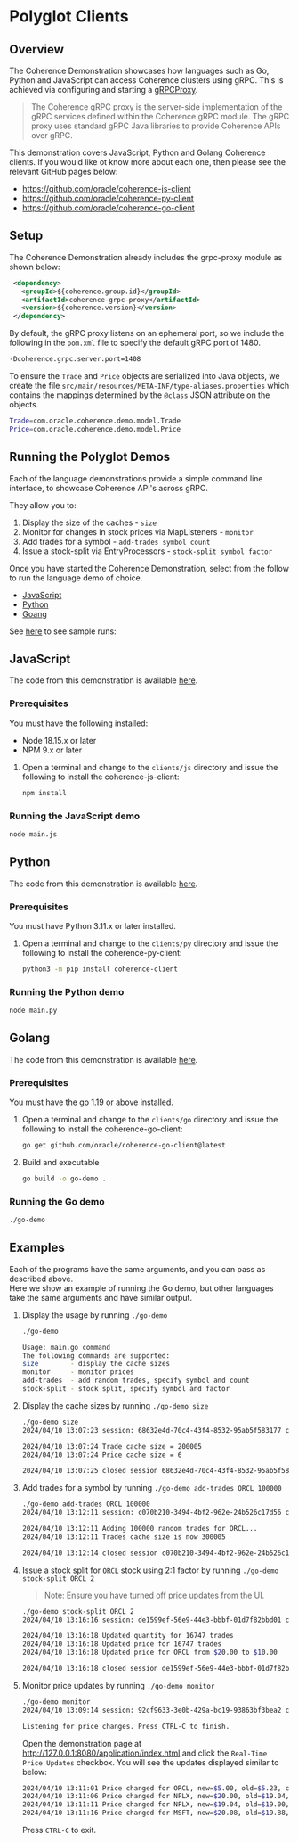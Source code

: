 # Polyglot Clients

## Overview

The Coherence Demonstration showcases how languages such as Go, Python and JavaScript can access Coherence
clusters using gRPC. This is achieved via configuring and starting a [gRPCProxy](https://docs.oracle.com/en/middleware/standalone/coherence/14.1.1.2206/develop-remote-clients/using-coherence-grpc-server.html).

> The Coherence gRPC proxy is the server-side implementation of the gRPC services defined within the Coherence gRPC module. The gRPC proxy uses standard gRPC Java libraries to provide Coherence APIs over gRPC.

This demonstration covers JavaScript, Python and Golang Coherence clients. If you would like ot know more about each one, then please see the relevant GitHub pages below:

* https://github.com/oracle/coherence-js-client
* https://github.com/oracle/coherence-py-client
* https://github.com/oracle/coherence-go-client


## Setup

The Coherence Demonstration already includes the grpc-proxy module as shown below:

```xml
 <dependency>
   <groupId>${coherence.group.id}</groupId>
   <artifactId>coherence-grpc-proxy</artifactId>
   <version>${coherence.version}</version>
 </dependency>
```

By default, the gRPC proxy listens on an ephemeral port, so we include the following in the `pom.xml` file to specify the default gRPC port of 1480.

```bash
-Dcoherence.grpc.server.port=1408
```

To ensure the `Trade` and `Price` objects are serialized into Java objects, we create the file `src/main/resources/META-INF/type-aliases.properties`
which contains the mappings determined by the `@class` JSON attribute on the objects.

```bash
Trade=com.oracle.coherence.demo.model.Trade
Price=com.oracle.coherence.demo.model.Price
```
           
## Running the Polyglot Demos

Each of the language demonstrations provide a simple command line interface, to showcase Coherence API's across gRPC.

They allow you to:
1. Display the size of the caches - `size`
2. Monitor for changes in stock prices via MapListeners - `monitor`
3. Add trades for a symbol - `add-trades symbol count`
4. Issue a stock-split via EntryProcessors - `stock-split symbol factor`

Once you have started the Coherence Demonstration, select from the follow to run the language demo of choice.

- [JavaScript](#javascript)
- [Python](#python)
- [Goang](#golang)

See [here](#examples) to see sample runs:   

## JavaScript

The code from this demonstration is available [here](js/main.js).

### Prerequisites

You must have the following installed:
* Node 18.15.x or later
* NPM 9.x or later

1. Open a terminal and change to the `clients/js` directory and issue the following to install the coherence-js-client:

   ```bash
   npm install
   ```
 
### Running the JavaScript demo 
 
```bash
node main.js
```

## Python

The code from this demonstration is available [here](py/main.py).

### Prerequisites

You must have Python 3.11.x or later installed.

1. Open a terminal and change to the `clients/py` directory and issue the following to install the coherence-py-client:

   ```bash
   python3 -m pip install coherence-client
   ```

### Running the Python demo

```bash
node main.py
```

## Golang

The code from this demonstration is available [here](go/main.go).

### Prerequisites

You must have the go 1.19 or above installed.

1. Open a terminal and change to the `clients/go` directory and issue the following to install the coherence-go-client:

   ```bash
   go get github.com/oracle/coherence-go-client@latest
   ```

2. Build and executable

   ```bash
   go build -o go-demo .
   ```
       
### Running the Go demo

```bash
./go-demo
```         
 
## Examples

Each of the programs have the same arguments, and you can pass as described above.      
Here we show an example of running the Go demo, but other languages take the same 
arguments and have similar output.

1. Display the usage by running `./go-demo`

   ```bash
   ./go-demo 

   Usage: main.go command
   The following commands are supported:
   size        - display the cache sizes
   monitor     - monitor prices
   add-trades  - add random trades, specify symbol and count
   stock-split - stock split, specify symbol and factor
   ```
   
2. Display the cache sizes by running `./go-demo size`

   ```bash
   ./go-demo size
   2024/04/10 13:07:23 session: 68632e4d-70c4-43f4-8532-95ab5f583177 connected to address localhost:1408

   2024/04/10 13:07:24 Trade cache size = 200005
   2024/04/10 13:07:24 Price cache size = 6

   2024/04/10 13:07:25 closed session 68632e4d-70c4-43f4-8532-95ab5f583177
   ```

3. Add trades for a symbol by running `./go-demo add-trades ORCL 100000`
 
   ```bash
   ./go-demo add-trades ORCL 100000
   2024/04/10 13:12:11 session: c070b210-3494-4bf2-962e-24b526c17d56 connected to address localhost:1408

   2024/04/10 13:12:11 Adding 100000 random trades for ORCL...
   2024/04/10 13:12:11 Trades cache size is now 300005

   2024/04/10 13:12:14 closed session c070b210-3494-4bf2-962e-24b526c17d56
   ```

4. Issue a stock split for `ORCL` stock using 2:1 factor by running `./go-demo stock-split ORCL 2`
 
   > Note: Ensure you have turned off price updates from the UI.
   
   ```bash
   ./go-demo stock-split ORCL 2
   2024/04/10 13:16:16 session: de1599ef-56e9-44e3-bbbf-01d7f82bbd01 connected to address localhost:1408

   2024/04/10 13:16:18 Updated quantity for 16747 trades
   2024/04/10 13:16:18 Updated price for 16747 trades
   2024/04/10 13:16:18 Updated price for ORCL from $20.00 to $10.00

   2024/04/10 13:16:18 closed session de1599ef-56e9-44e3-bbbf-01d7f82bbd01
   ```

6. Monitor price updates by running `./go-demo monitor`

   ```bash
   ./go-demo monitor
   2024/04/10 13:09:14 session: 92cf9633-3e0b-429a-bc19-93863bf3bea2 connected to address localhost:1408

   Listening for price changes. Press CTRL-C to finish.
   ```                                                 
   
   Open the demonstration page at http://127.0.0.1:8080/application/index.html and click the `Real-Time Price Updates` checkbox.
   You will see the updates displayed similar to below:

   ```bash
   2024/04/10 13:11:01 Price changed for ORCL, new=$5.00, old=$5.23, change=$0.23
   2024/04/10 13:11:06 Price changed for NFLX, new=$20.00, old=$19.04, change=$-0.96
   2024/04/10 13:11:11 Price changed for NFLX, new=$19.04, old=$19.00, change=$-0.04
   2024/04/10 13:11:16 Price changed for MSFT, new=$20.08, old=$19.88, change=$-0.20
   ```
   
   Press `CTRL-C` to exit.
